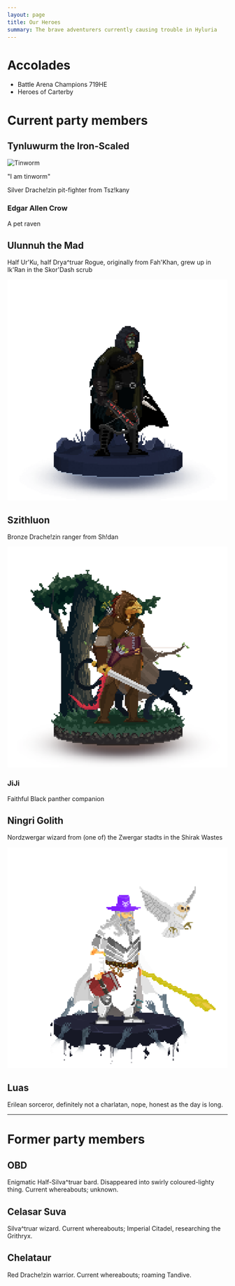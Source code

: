 ```yaml
---
layout: page
title: Our Heroes
summary: The brave adventurers currently causing trouble in Hyluria
---
```


# Accolades

- Battle Arena Champions 719HE
- Heroes of Carterby
# Current party members

## Tynluwurm the Iron-Scaled

![Tinworm](/assets/tynluwurm-the-iron-scaled.png)

"I am tinworm"

Silver Drache!zin pit-fighter from Tsz!kany

### Edgar Allen Crow

A pet raven

## Ulunnuh the Mad

Half Ur'Ku, half Drya^truar Rogue, originally from Fah'Khan, grew up in Ik'Ran in the Skor'Dash scrub

![Ulunnuh](/assets/ulunnuh-the-mad.png)

## Szithluon

Bronze Drache!zin ranger from Sh!dan

![Szithluon](/assets/szithluon.png)

### JiJi

Faithful Black panther companion

## Ningri Golith

Nordzwergar wizard from (one of) the Zwergar stadts in the Shirak Wastes

![Ningri Golith](/assets/ningri-golith.png)

## Luas

Erilean sorceror, definitely not a charlatan, nope, honest as the day is long.

---

# Former party members

## OBD

Enigmatic Half-Silva^truar bard. Disappeared into swirly coloured-lighty thing. Current whereabouts; unknown.

## Celasar Suva

Silva^truar wizard. Current whereabouts; Imperial Citadel, researching the Grithryx.

## Chelataur

Red Drache!zin warrior. Current whereabouts; roaming Tandive.

